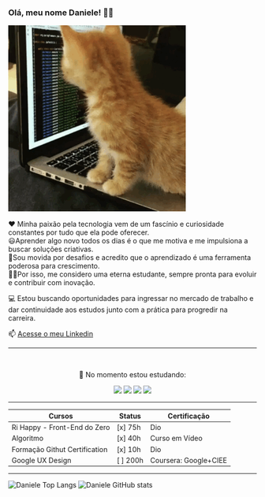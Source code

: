 ### Olá, meu nome Daniele! 👩‍💻

![cat](https://github.com/danieleksantos/danieleksantos/blob/main/gif%20cat.gif?raw=true)

❤️ Minha paixão pela tecnologia vem de um fascínio e curiosidade constantes por tudo que ela pode oferecer. <br>
 😃Aprender algo novo todos os dias é o que me motiva e me impulsiona a buscar soluções criativas. <br>
 🔨Sou movida por desafios e acredito que o aprendizado é uma ferramenta poderosa para crescimento. <br>
 👩‍🎓Por isso, me considero uma eterna estudante, sempre pronta para evoluir e contribuir com inovação.


💻 Estou buscando oportunidades para ingressar no mercado de trabalho e dar continuidade aos estudos junto com a prática para progredir na carreira.


📫 [Acesse o meu Linkedin](https://www.linkedin.com/in/daniele-karina-dos-santos-a34b45204/)

-----
<br>

<p align="center">
  🌱 No momento estou estudando:
</p>
<p align="center">
  <img src="https://cdn.jsdelivr.net/gh/devicons/devicon@latest/icons/html5/html5-original-wordmark.svg" width="50px"/>
  <img src="https://cdn.jsdelivr.net/gh/devicons/devicon@latest/icons/css3/css3-original-wordmark.svg" width="50px"/>
  <img src="https://cdn.jsdelivr.net/gh/devicons/devicon@latest/icons/javascript/javascript-original.svg" width="50px"/>
  <img src="https://cdn.jsdelivr.net/gh/devicons/devicon@latest/icons/github/github-original-wordmark.svg" width="50px"/>
</p>
  
------------
| Cursos                        | Status   | Certificação         |
|-------------------------------|----------|----------------------|
| Ri Happy - Front-End do Zero  | [x] 75h  | Dio                  |
| Algoritmo                     | [x] 40h  | Curso em Vídeo       |
| Formação Githut Certification | [x] 10h  | Dio                  |
| Google UX Design              | [ ] 200h | Coursera: Google+CIEE|

---

![Daniele Top Langs](https://github-readme-stats.vercel.app/api/top-langs/?username=danieleksantos&size_weight=0.5&count_weight=0.5&theme=dracula)
![Daniele GitHub stats](https://github-readme-stats.vercel.app/api?username=danieleksantos&show_icons=true&theme=radical)    
          

<!--
Here are some ideas to get you started:

- 🔭 I’m currently working on ...
- 🌱 I’m currently learning ...
- 👯 I’m looking to collaborate on ...
- 🤔 I’m looking for help with ...
- 💬 Ask me about ...
- 📫 How to reach me: ...
- 😄 Pronouns: ...
- ⚡ Fun fact: ...
-->
